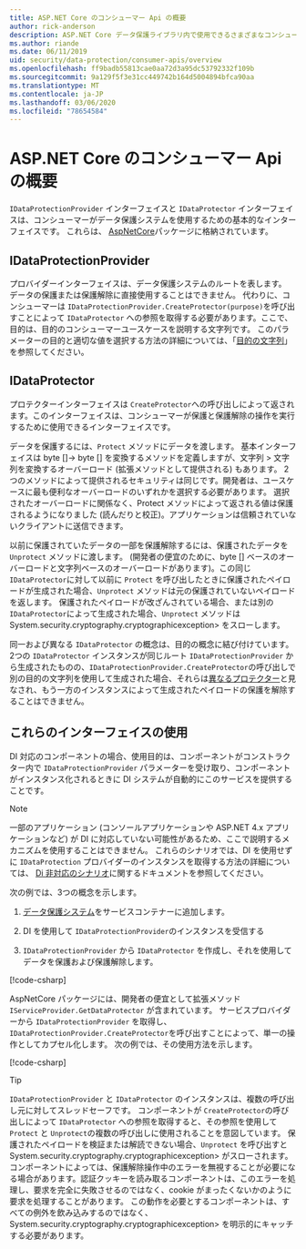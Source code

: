 ```yaml
---
title: ASP.NET Core のコンシューマー Api の概要
author: rick-anderson
description: ASP.NET Core データ保護ライブラリ内で使用できるさまざまなコンシューマー Api の簡単な概要を説明します。
ms.author: riande
ms.date: 06/11/2019
uid: security/data-protection/consumer-apis/overview
ms.openlocfilehash: ff9badb55813cae0aa72d3a95dc53792332f109b
ms.sourcegitcommit: 9a129f5f3e31cc449742b164d5004894bfca90aa
ms.translationtype: MT
ms.contentlocale: ja-JP
ms.lasthandoff: 03/06/2020
ms.locfileid: "78654584"
---
```

# <a name="consumer-apis-overview-for-aspnet-core"></a>ASP.NET Core のコンシューマー Api の概要

`IDataProtectionProvider` インターフェイスと `IDataProtector` インターフェイスは、コンシューマーがデータ保護システムを使用するための基本的なインターフェイスです。 これらは、 [AspNetCore](https://www.nuget.org/packages/Microsoft.AspNetCore.DataProtection.Abstractions/)パッケージに格納されています。

## <a name="idataprotectionprovider"></a>IDataProtectionProvider

プロバイダーインターフェイスは、データ保護システムのルートを表します。 データの保護または保護解除に直接使用することはできません。 代わりに、コンシューマーは `IDataProtectionProvider.CreateProtector(purpose)`を呼び出すことによって `IDataProtector` への参照を取得する必要があります。ここで、目的は、目的のコンシューマーユースケースを説明する文字列です。 このパラメーターの目的と適切な値を選択する方法の詳細については、「[目的の文字列](xref:security/data-protection/consumer-apis/purpose-strings)」を参照してください。

## <a name="idataprotector"></a>IDataProtector

プロテクターインターフェイスは `CreateProtector`への呼び出しによって返されます。このインターフェイスは、コンシューマーが保護と保護解除の操作を実行するために使用できるインターフェイスです。

データを保護するには、`Protect` メソッドにデータを渡します。 基本インターフェイスは byte []-> byte [] を変換するメソッドを定義しますが、文字列 > 文字列を変換するオーバーロード (拡張メソッドとして提供される) もあります。 2つのメソッドによって提供されるセキュリティは同じです。開発者は、ユースケースに最も便利なオーバーロードのいずれかを選択する必要があります。 選択されたオーバーロードに関係なく、Protect メソッドによって返される値は保護されるようになりました (読んだりと校正)。アプリケーションは信頼されていないクライアントに送信できます。

以前に保護されていたデータの一部を保護解除するには、保護されたデータを `Unprotect` メソッドに渡します。 (開発者の便宜のために、byte [] ベースのオーバーロードと文字列ベースのオーバーロードがあります)。この同じ `IDataProtector`に対して以前に `Protect` を呼び出したときに保護されたペイロードが生成された場合、`Unprotect` メソッドは元の保護されていないペイロードを返します。 保護されたペイロードが改ざんされている場合、または別の `IDataProtector`によって生成された場合、`Unprotect` メソッドは System.security.cryptography.cryptographicexception> をスローします。

同一および異なる `IDataProtector` の概念は、目的の概念に結び付けています。 2つの `IDataProtector` インスタンスが同じルート `IDataProtectionProvider` から生成されたものの、`IDataProtectionProvider.CreateProtector`の呼び出しで別の目的の文字列を使用して生成された場合、それらは[異なるプロテクター](xref:security/data-protection/consumer-apis/purpose-strings)と見なされ、もう一方のインスタンスによって生成されたペイロードの保護を解除することはできません。

## <a name="consuming-these-interfaces"></a>これらのインターフェイスの使用

DI 対応のコンポーネントの場合、使用目的は、コンポーネントがコンストラクター内で `IDataProtectionProvider` パラメーターを受け取り、コンポーネントがインスタンス化されるときに DI システムが自動的にこのサービスを提供することです。

> [!NOTE]
> 一部のアプリケーション (コンソールアプリケーションや ASP.NET 4.x アプリケーションなど) が DI に対応していない可能性があるため、ここで説明するメカニズムを使用することはできません。 これらのシナリオでは、DI を使用せずに `IDataProtection` プロバイダーのインスタンスを取得する方法の詳細については、 [Di 非対応のシナリオ](xref:security/data-protection/configuration/non-di-scenarios)に関するドキュメントを参照してください。

次の例では、3つの概念を示します。

1. [データ保護システム](xref:security/data-protection/configuration/overview)をサービスコンテナーに追加します。

2. DI を使用して `IDataProtectionProvider`のインスタンスを受信する

3. `IDataProtectionProvider` から `IDataProtector` を作成し、それを使用してデータを保護および保護解除します。

[!code-csharp[](../using-data-protection/samples/protectunprotect.cs?highlight=26,34,35,36,37,38,39,40)]

AspNetCore パッケージには、開発者の便宜として拡張メソッド `IServiceProvider.GetDataProtector` が含まれています。 サービスプロバイダーから `IDataProtectionProvider` を取得し、`IDataProtectionProvider.CreateProtector`を呼び出すことによって、単一の操作としてカプセル化します。 次の例では、その使用方法を示します。

[!code-csharp[](./overview/samples/getdataprotector.cs?highlight=15)]

>[!TIP]
> `IDataProtectionProvider` と `IDataProtector` のインスタンスは、複数の呼び出し元に対してスレッドセーフです。 コンポーネントが `CreateProtector`の呼び出しによって `IDataProtector` への参照を取得すると、その参照を使用して `Protect` と `Unprotect`の複数の呼び出しに使用されることを意図しています。 保護されたペイロードを検証または解読できない場合、`Unprotect` を呼び出すと System.security.cryptography.cryptographicexception> がスローされます。 コンポーネントによっては、保護解除操作中のエラーを無視することが必要になる場合があります。認証クッキーを読み取るコンポーネントは、このエラーを処理し、要求を完全に失敗させるのではなく、cookie がまったくないかのように要求を処理することがあります。 この動作を必要とするコンポーネントは、すべての例外を飲み込みするのではなく、System.security.cryptography.cryptographicexception> を明示的にキャッチする必要があります。
